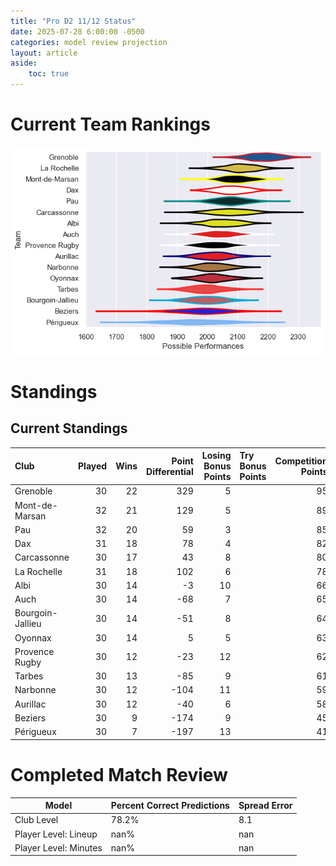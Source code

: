 ```yaml
---  
title: "Pro D2 11/12 Status"  
date: 2025-07-28 6:00:00 -0500  
categories: model review projection  
layout: article  
aside:  
    toc: true  
---
```

# Current Team Rankings


![Club Rankings](plots/rankings_Pro_D2_1112.png)
# Standings

## Current Standings


| Club             |   Played |   Wins |   Point Differential |   Losing Bonus Points | Try Bonus Points   |   Competition Points |
|:-----------------|---------:|-------:|---------------------:|----------------------:|:-------------------|---------------------:|
| Grenoble         |       30 |     22 |                  329 |                     5 |                    |                   95 |
| Mont-de-Marsan   |       32 |     21 |                  129 |                     5 |                    |                   89 |
| Pau              |       32 |     20 |                   59 |                     3 |                    |                   85 |
| Dax              |       31 |     18 |                   78 |                     4 |                    |                   82 |
| Carcassonne      |       30 |     17 |                   43 |                     8 |                    |                   80 |
| La Rochelle      |       31 |     18 |                  102 |                     6 |                    |                   78 |
| Albi             |       30 |     14 |                   -3 |                    10 |                    |                   66 |
| Auch             |       30 |     14 |                  -68 |                     7 |                    |                   65 |
| Bourgoin-Jallieu |       30 |     14 |                  -51 |                     8 |                    |                   64 |
| Oyonnax          |       30 |     14 |                    5 |                     5 |                    |                   63 |
| Provence Rugby   |       30 |     12 |                  -23 |                    12 |                    |                   62 |
| Tarbes           |       30 |     13 |                  -85 |                     9 |                    |                   61 |
| Narbonne         |       30 |     12 |                 -104 |                    11 |                    |                   59 |
| Aurillac         |       30 |     12 |                  -40 |                     6 |                    |                   58 |
| Beziers          |       30 |      9 |                 -174 |                     9 |                    |                   45 |
| Périgueux        |       30 |      7 |                 -197 |                    13 |                    |                   41 |



# Completed Match Review


| Model | Percent Correct Predictions | Spread Error |
| ------ | ------ | ------ |
| Club Level | 78.2% | 8.1 |
| Player Level: Lineup | nan% | nan |
| Player Level: Minutes | nan% | nan |

